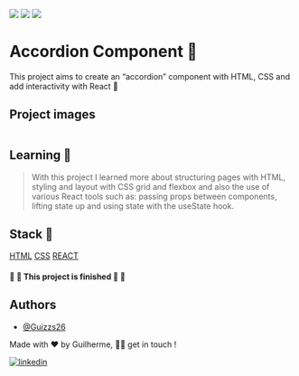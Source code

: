 <img src="https://img.shields.io/static/v1?label=Page&message=HTML&color=fcba03&style=for-the-badge&logo=ghost"/> <img src="https://img.shields.io/static/v1?label=Style&message=CSS&color=1572B6&style=for-the-badge&logo=css3&logoColor=white"/> <img src="https://img.shields.io/static/v1?label=Library&message=React&color=61DAFB&style=for-the-badge&logo=react"/>

# Accordion Component 📃

This project aims to create an “accordion” component with HTML, CSS and add interactivity with React 🦾

## Project images

<img src=''></img>

## Learning 🧠

> With this project I learned more about structuring pages with HTML, styling and layout with CSS grid and flexbox and also the use of various React tools such as: passing props between components, lifting state up and using state with the useState hook.

## Stack 📌

[HTML](https://developer.mozilla.org/pt-BR/docs/Learn/HTML)
[CSS](https://developer.mozilla.org/pt-BR/docs/Learn/CSS)
[REACT](https://react.dev/learn)

<h4> 
🚧  🚀 This project is finished 🚀 🚧
</h4>

## Authors

- [@Guizzs26](https://github.com/Guizzs26)

Made with ❤️ by Guilherme, 👋🏽 get in touch !

[![linkedin](https://img.shields.io/badge/linkedin-0A66C2?style=for-the-badge&logo=linkedin&logoColor=white)](https://www.linkedin.com/in/guilherme-alexandre-lescano-teixeira-17a4a12a3/)
